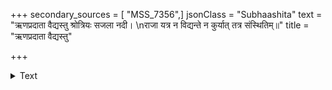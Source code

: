 +++
secondary_sources = [ "MSS_7356",]
jsonClass = "Subhaashita"
text = "ऋणप्रदाता वैद्यस्तु श्रोत्रियः सजला नदी।  \nराजा यत्र न विद्यन्ते न कुर्यात् तत्र संस्थितिम्॥"
title = "ऋणप्रदाता वैद्यस्तु"

+++

<details><summary>Text</summary>

ऋणप्रदाता वैद्यस्तु श्रोत्रियः सजला नदी।  
राजा यत्र न विद्यन्ते न कुर्यात् तत्र संस्थितिम्॥
</details>
